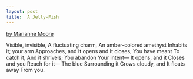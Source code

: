 ```yaml
---
layout: post
title:  A Jelly-Fish
---
```


[by Marianne Moore](https://poets.org/anthology/poems-your-poetry-project-public-domain)

Visible, invisible,
A fluctuating charm,
An amber-colored amethyst
Inhabits it; your arm
Approaches, and
It opens and
It closes;
You have meant
To catch it,
And it shrivels;
You abandon
Your intent—
It opens, and it
Closes and you
Reach for it—
The blue
Surrounding it
Grows cloudy, and
It floats away
From you.

